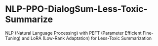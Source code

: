# NLP-PPO-DialogSum-Less-Toxic-Summarize
NLP (Natural Language Processing) with PEFT (Parameter Efficient Fine-Tuning) and LoRA (Low-Rank Adaptation) for Less-Toxic Summarization
